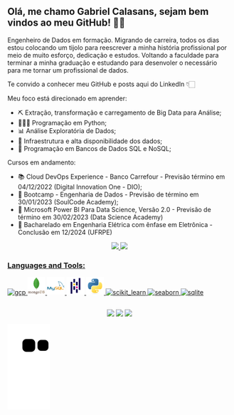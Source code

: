## Olá, me chamo Gabriel Calasans, sejam bem vindos ao meu GitHub! 🙂👋

Engenheiro de Dados em formação. Migrando de carreira, todos os dias estou colocando um tijolo para reescrever a minha história profissional por meio de muito esforço, dedicação e estudos. Voltando a faculdade para terminar a minha graduação e estudando para desenvoler o necessário para me tornar um profissional de dados.

Te convido a conhecer meu GitHub e posts aqui do LinkedIn 👇🏻

Meu foco está direcionado em aprender:
- ⛏ Extração, transformação e carregamento de Big Data para Análise; 
- 👨🏻‍💻 Programação em Python; 
- 📊 Análise Exploratória de Dados; 
- 🔎 Infraestrutura e alta disponibilidade dos dados; 
- 🎲 Programação em Bancos de Dados SQL e NoSQL; 

Cursos em andamento:
- 📚 Cloud DevOps Experience - Banco Carrefour - Previsão término em 04/12/2022 (Digital Innovation One - DIO);
- 📘 Bootcamp - Engenharia de Dados - Previsão de término em 30/01/2023 (SoulCode Academy);
- 📓 Microsoft Power BI Para Data Science, Versão 2.0 - Previsão de término em 30/02/2023 (Data Science Academy)
- 📖 Bacharelado em Engenharia Elétrica com ênfase em Eletrônica - Conclusão em 12/2024 (UFRPE)

<div align="center">
  <a href="https://github.com/AndersonGabrielCalasans">
  <img height="160em" src="https://github-readme-stats.vercel.app/api?username=AndersonGabrielCalasans&show_icons=true&theme=ligth&include_all_commits=true&count_private=true"/>
  <img height="160em" src="https://github-readme-stats.vercel.app/api/top-langs/?username=AndersonGabrielCalasans&layout=compact&langs_count=7&theme=ligth"/>
</div>
 
  
<h3 align="left">Languages and Tools:</h3>
<p align="left"> <a href="https://cloud.google.com" target="_blank" rel="noreferrer"> <img src="https://www.vectorlogo.zone/logos/google_cloud/google_cloud-icon.svg" alt="gcp" width="40" height="40"/> </a> <a href="https://www.mongodb.com/" target="_blank" rel="noreferrer"> <img src="https://raw.githubusercontent.com/devicons/devicon/master/icons/mongodb/mongodb-original-wordmark.svg" alt="mongodb" width="40" height="40"/> </a> <a href="https://www.mysql.com/" target="_blank" rel="noreferrer"> <img src="https://raw.githubusercontent.com/devicons/devicon/master/icons/mysql/mysql-original-wordmark.svg" alt="mysql" width="40" height="40"/> </a> <a href="https://pandas.pydata.org/" target="_blank" rel="noreferrer"> <img src="https://raw.githubusercontent.com/devicons/devicon/2ae2a900d2f041da66e950e4d48052658d850630/icons/pandas/pandas-original.svg" alt="pandas" width="40" height="40"/> </a> <a href="https://www.python.org" target="_blank" rel="noreferrer"> <img src="https://raw.githubusercontent.com/devicons/devicon/master/icons/python/python-original.svg" alt="python" width="40" height="40"/> </a> <a href="https://scikit-learn.org/" target="_blank" rel="noreferrer"> <img src="https://upload.wikimedia.org/wikipedia/commons/0/05/Scikit_learn_logo_small.svg" alt="scikit_learn" width="40" height="40"/> </a> <a href="https://seaborn.pydata.org/" target="_blank" rel="noreferrer"> <img src="https://seaborn.pydata.org/_images/logo-mark-lightbg.svg" alt="seaborn" width="40" height="40"/> </a> <a href="https://www.sqlite.org/" target="_blank" rel="noreferrer"> <img src="https://www.vectorlogo.zone/logos/sqlite/sqlite-icon.svg" alt="sqlite" width="40" height="40"/> </a> </p>

  </div>
  
##
  
<div align="center">
 <a href="https://discord.gg/28eNzremaY" target="_blank"><img src="https://img.shields.io/badge/Discord-7289DA?style=for-the-badge&logo=discord&logoColor=white" target="_blank"></a> 
  <a href = "mailto:andersongabriel08@gmail.com"><img src="https://img.shields.io/badge/-Gmail-%23333?style=for-the-badge&logo=gmail&logoColor=white" target="_blank"></a>
  <a href="https://www.linkedin.com/in/anderson-gabriel-calasans-10ab26196/" target="_blank"><img src="https://img.shields.io/badge/-LinkedIn-%230077B5?style=for-the-badge&logo=linkedin&logoColor=white" target="_blank"></a> 
  </div>

  ![Snake animation](https://github.com/AndersonGabrielCalasans/AndersonGabrielCalasans/blob/output/github-contribution-grid-snake.svg)
